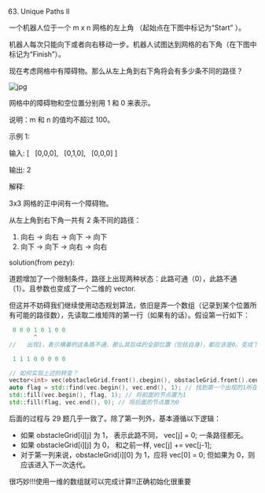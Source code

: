 63. Unique Paths II

一个机器人位于一个 m x n 网格的左上角 （起始点在下图中标记为“Start” ）。

机器人每次只能向下或者向右移动一步。机器人试图达到网格的右下角（在下图中标记为“Finish”）。

现在考虑网格中有障碍物。那么从左上角到右下角将会有多少条不同的路径？

![jpg](https://assets.leetcode-cn.com/aliyun-lc-upload/uploads/2018/10/22/robot_maze.png)

网格中的障碍物和空位置分别用 1 和 0 来表示。

说明：m 和 n 的值均不超过 100。

示例 1:

输入:
[
  [0,0,0],
  [0,1,0],
  [0,0,0]
]

输出: 2

解释:

3x3 网格的正中间有一个障碍物。

从左上角到右下角一共有 2 条不同的路径：
1. 向右 -> 向右 -> 向下 -> 向下
2. 向下 -> 向下 -> 向右 -> 向右


solution(from pezy):

道题增加了一个限制条件，路径上出现两种状态：此路可通（0），此路不通（1）。且参数也变成了一个二维的 vector.

但这并不妨碍我们继续使用动态规划算法，依旧是弄一个数组（记录到某个位置所有可能的路径数），先读取二维矩阵的第一行（如果有的话）。假设第一行如下：

```cpp
 0 0 0 1 0 1 0 0
       ^
//   出现1，表示横着的这条路不通，那么其后续的全部位置（包括自身），都应该是0。变成下面这个样子：

 1 1 1 0 0 0 0 0

// 如何实现上述的转变？
vector<int> vec(obstacleGrid.front().cbegin(), obstacleGrid.front().cend()); // 读取第一行
auto flag = std::find(vec.begin(), vec.end(), 1); // 找到第一个出现的1所在位置，若没有 flag == vec.end();
std::fill(vec.begin(), flag, 1); // 将前面的节点置为1
std::fill(flag, vec.end(), 0); // 将后面的节点置为0
```

后面的过程与 29 题几乎一致了。除了第一列外，基本遵循以下逻辑：

- 如果 obstacleGrid[i][j] 为 1， 表示此路不同， vec[j] = 0; 一条路径都无。
- 如果 obstacleGrid[i][j] 为 0， 和之前一样, vec[j] += vec[j-1];
- 对于第一列来说，obstacleGrid[i][0] 为 1，应将 vec[0] = 0; 但如果为 0，则应该进入下一次迭代。

很巧妙!!!使用一维的数组就可以完成计算!!正确初始化很重要
